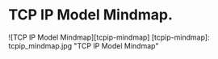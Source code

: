 # TCP IP Model Mindmap.
![TCP IP Model Mindmap][tcpip-mindmap]
[tcpip-mindmap]: tcpip_mindmap.jpg "TCP IP Model Mindmap"
